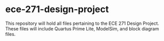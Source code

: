 # ece-271-design-project
This repository will hold all files pertaining to the ECE 271 Design Project. These files will include Quartus Prime Lite, ModelSim, and block diagram files.
